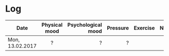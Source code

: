 # Log

| Date            | Physical mood | Psychological mood | Pressure | Exercise | Note |
|-----------------|:-------------:|-------------------:|---------:|----------|------|
| Mon, 13.02.2017 |       ?       |         ?          |     ?    |          |      |